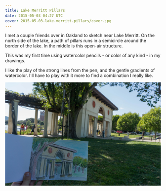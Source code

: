 ```yaml
---
title: Lake Merritt Pillars
date: 2015-05-03 04:27 UTC
cover: 2015-05-03-lake-merritt-pillars/cover.jpg
---
```


I met a couple friends over in Oakland to sketch near Lake Merritt.
On the north side of the lake, a path of pillars runs in a semicircle
around the border of the lake. In the middle is this open-air structure.

This was my first time using watercolor pencils -
or color of any kind - in my drawings.

I like the play of the strong lines from the pen,
and the gentle gradients of watercolor.
I'll have to play with it more to find a combination I really like.

![context](2015-05-03-lake-merritt-pillars/context.jpg)
